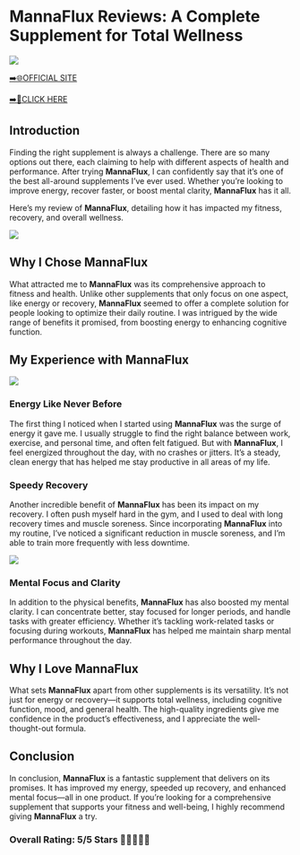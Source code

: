 # **MannaFlux Reviews**: A Complete Supplement for Total Wellness

[![](https://static.vecteezy.com/system/resources/thumbnails/019/896/014/small/buy-now-gradient-button-with-cart-symbol-buy-now-illustration-png.png)](https://edetoop.top/lander/sugarpreland-1/mannaflux.html) 

[➡️🌐OFFICIAL SITE](https://edetoop.top/lander/sugarpreland-1/mannaflux.html) 

[➡️🔗CLICK HERE](https://edetoop.top/lander/sugarpreland-1/mannaflux.html) 


## Introduction

Finding the right supplement is always a challenge. There are so many options out there, each claiming to help with different aspects of health and performance. After trying **MannaFlux**, I can confidently say that it’s one of the best all-around supplements I’ve ever used. Whether you’re looking to improve energy, recover faster, or boost mental clarity, **MannaFlux** has it all.

Here’s my review of **MannaFlux**, detailing how it has impacted my fitness, recovery, and overall wellness.

[![](https://wallpapers.com/images/hd/red-order-now-button-udg4jcj4arvn8b0n-2.png)](https://edetoop.top/lander/sugarpreland-1/mannaflux.html)  

## Why I Chose **MannaFlux**

What attracted me to **MannaFlux** was its comprehensive approach to fitness and health. Unlike other supplements that only focus on one aspect, like energy or recovery, **MannaFlux** seemed to offer a complete solution for people looking to optimize their daily routine. I was intrigued by the wide range of benefits it promised, from boosting energy to enhancing cognitive function.

## My Experience with **MannaFlux**

[![](https://static.vecteezy.com/system/resources/thumbnails/019/896/014/small/buy-now-gradient-button-with-cart-symbol-buy-now-illustration-png.png)](https://edetoop.top/lander/sugarpreland-1/mannaflux.html)

### Energy Like Never Before

The first thing I noticed when I started using **MannaFlux** was the surge of energy it gave me. I usually struggle to find the right balance between work, exercise, and personal time, and often felt fatigued. But with **MannaFlux**, I feel energized throughout the day, with no crashes or jitters. It’s a steady, clean energy that has helped me stay productive in all areas of my life.

### Speedy Recovery

Another incredible benefit of **MannaFlux** has been its impact on my recovery. I often push myself hard in the gym, and I used to deal with long recovery times and muscle soreness. Since incorporating **MannaFlux** into my routine, I’ve noticed a significant reduction in muscle soreness, and I’m able to train more frequently with less downtime.

[![](https://wallpapers.com/images/hd/red-order-now-button-udg4jcj4arvn8b0n-2.png)](https://edetoop.top/lander/sugarpreland-1/mannaflux.html)  

### Mental Focus and Clarity

In addition to the physical benefits, **MannaFlux** has also boosted my mental clarity. I can concentrate better, stay focused for longer periods, and handle tasks with greater efficiency. Whether it’s tackling work-related tasks or focusing during workouts, **MannaFlux** has helped me maintain sharp mental performance throughout the day.

## Why I Love **MannaFlux**

What sets **MannaFlux** apart from other supplements is its versatility. It’s not just for energy or recovery—it supports total wellness, including cognitive function, mood, and general health. The high-quality ingredients give me confidence in the product’s effectiveness, and I appreciate the well-thought-out formula.

## Conclusion

In conclusion, **MannaFlux** is a fantastic supplement that delivers on its promises. It has improved my energy, speeded up recovery, and enhanced mental focus—all in one product. If you’re looking for a comprehensive supplement that supports your fitness and well-being, I highly recommend giving **MannaFlux** a try.

### Overall Rating: 5/5 Stars 🌟🌟🌟🌟🌟
